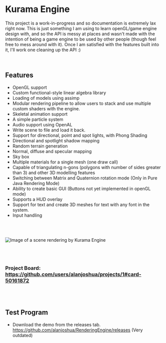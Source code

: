 # Kurama Engine

<p> This project is a work-in-progress and so documentation is extremely lax right now. This is just something I am using to learn openGL/game engine design with, and so the API is messy at places and wasn't made with the intention of being a game engine to be used by other people (though feel free to mess around with it). Once I am satisfied with the features built into it, I'll work one cleaning up the API :) </p>
&nbsp &nbsp &nbsp

## Features
* OpenGL support
* Custom functional-style linear algebra library
* Loading of models using assimp
* Modular rendering pipeline to allow users to stack and use multiple custom shaders with the engine. 
* Skeletal animation support
* A simple particle system
* Audio support using OpenAL
* Write scene to file and load it back. 
* Support for directional, point and spot lights, with Phong Shading
* Directional and spotlight shadow mapping
* Random terrain generation
* Normal, diffuse and specular mapping
* Sky box
* Multiple materials for a single mesh (one draw call)
* Capable of triangulating n-gons (polygons with number of sides greater than 3) and other 3D modelling features
* Switching between Matrix and Quaternion rotation mode (Only in Pure Java Rendering Mode)
* Ability to create basic GUI (Buttons not yet implemented in openGL mode)
* Supports a HUD overlay
* Support for text and create 3D meshes for text with any font in the system.
* Input handling

<br>
<br>

![Image of a scene rendering by Kurama Engine](https://github.com/alanjoshua/Kurama-Engine/blob/master/images/KuramaEngine-screenshot2.png)

<br>
<br>

### Project Board: https://github.com/users/alanjoshua/projects/1#card-50161872

<br>
<br>

## Test Program
* Download the demo from the releases tab. https://github.com/alanjoshua/RenderingEngine/releases  (Very outdated)




